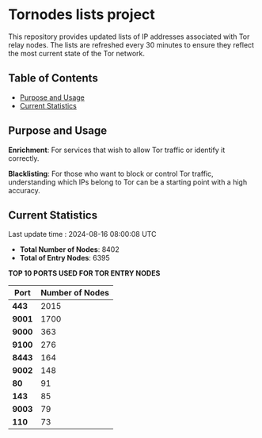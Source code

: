 # Tornodes lists project

This repository provides updated lists of IP addresses associated with Tor relay nodes. The lists are refreshed every 30 minutes to ensure they reflect the most current state of the Tor network.

## Table of Contents

- [Purpose and Usage](#purpose-and-usage)
- [Current Statistics](#current-statistics)


## Purpose and Usage

**Enrichment**: For services that wish to allow Tor traffic or identify it correctly.

**Blacklisting**: For those who want to block or control Tor traffic, understanding which IPs belong to Tor can be a starting point with a high accuracy.

## Current Statistics

Last update time : 2024-08-16 08:00:08 UTC

- **Total Number of Nodes**: 8402
- **Total of Entry Nodes**: 6395

**TOP 10 PORTS USED FOR TOR ENTRY NODES**

| **Port** | **Number of Nodes** |
|------|-----------------|
| **443**   | 2015  |
| **9001**   | 1700  |
| **9000**   | 363  |
| **9100**   | 276  |
| **8443**   | 164  |
| **9002**   | 148  |
| **80**   | 91  |
| **143**   | 85  |
| **9003**   | 79  |
| **110**   | 73  |


